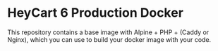 # HeyCart 6 Production Docker

This repository contains a base image with Alpine + PHP + (Caddy or Nginx), which you can use to build your docker image with your code.
